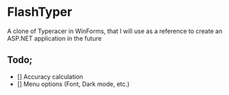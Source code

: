 # FlashTyper
A clone of Typeracer in WinForms, that I will use as a reference to create an ASP.NET application in the future

## Todo;
- [] Accuracy calculation
- [] Menu options (Font, Dark mode, etc.)
